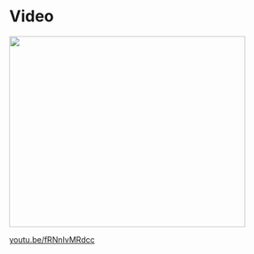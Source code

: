 # Video #


<a href='http://www.youtube.com/watch?feature=player_embedded&v=fRNnIvMRdcc' target='_blank'><img src='http://img.youtube.com/vi/fRNnIvMRdcc/0.jpg' width='425' height=344 /></a>

[youtu.be/fRNnIvMRdcc](http://youtu.be/fRNnIvMRdcc)